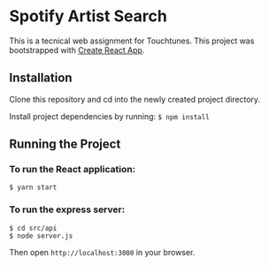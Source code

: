 # Spotify Artist Search

This is a tecnical web assignment for Touchtunes.
This project was bootstrapped with [Create React App](https://github.com/facebook/create-react-app).

## Installation

Clone this repository and cd into the newly created project directory.

Install project dependencies by running:
```$ npm install```

## Running the Project

### To run the React application:
```
$ yarn start
```

### To run the express server:
```
$ cd src/api
$ node server.js
```
  
Then open `http://localhost:3000` in your browser.
